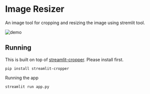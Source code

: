 # Image Resizer

An image tool for cropping and resizing the image using stremlit tool.

![demo](./demo.gif)

## Running
This is built on top of [streamlit-cropper](https://github.com/turner-anderson/streamlit-cropper). Please install first.
```shell script
pip install streamlit-cropper
```

Running the app
```shell script
streamlit run app.py
```